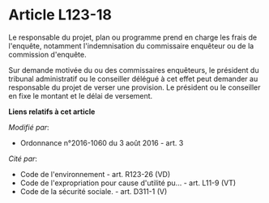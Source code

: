 # Article L123-18

Le responsable du projet, plan ou programme prend en charge les frais de l'enquête, notamment l'indemnisation du commissaire
enquêteur ou de la commission d'enquête. 

Sur demande motivée du ou des commissaires enquêteurs, le président du tribunal administratif ou le conseiller délégué à cet
effet peut demander au responsable du projet de verser une provision. Le président ou le conseiller en fixe le montant et le
délai de versement.

**Liens relatifs à cet article**

_Modifié par_:

  - Ordonnance n°2016-1060 du 3 août 2016 - art. 3

_Cité par_:

  - Code de l'environnement - art. R123-26 (VD)
  - Code de l'expropriation pour cause d'utilité pu... - art. L11-9 (VT)
  - Code de la sécurité sociale. - art. D311-1 (V)

